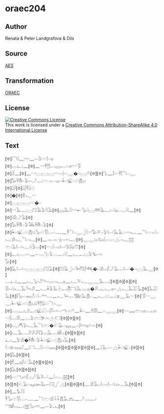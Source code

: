 # oraec204

## Author

Renata & Peter Landgrafova & Dils

## Source

[AES](https://github.com/simondschweitzer/aes)

## Transformation

[ORAEC](https://oraec.github.io/)

## License

<a rel="license" href="http://creativecommons.org/licenses/by-sa/4.0/"><img alt="Creative Commons License" style="border-width:0" src="https://i.creativecommons.org/l/by-sa/4.0/88x31.png" /></a><br />This work is licensed under a <a rel="license" href="http://creativecommons.org/licenses/by-sa/4.0/">Creative Commons Attribution-ShareAlike 4.0 International License</a>

## Text

[⯑]𓌃𓆓𓇋𓈖𓏠𓈖𓍿𓅱𓎟𓌀𓏏𓊖<br>
[⯑]𓂋𓂞𓈖[⯑]𓈖𓎡𓋹𓊽𓌀𓂋𓈙𓂋𓏏𓂉𓎡𓊹𓄤<br>
[⯑]𓏎𓈖[⯑]𓈖𓎡𓈉𓈉𓈉𓎟𓏏𓏶𓏏𓇾�𓏏𓈉𓌨[⯑][⯑]𓊹𓊪𓈖𓄤𓎟𓋹𓌀𓆓𓏏𓇾<br>
[⯑]𓅃𓋹𓄟𓏏𓅱𓍿𓌳𓂢𓎟𓁹𓏏𓐍𓏏𓇓𓏏𓆤𓏏𓇳𓆣𓂓<br>
[⯑]𓏙𓋴[⯑]𓏙𓋴𓋹𓏇𓇳<br>
[⯑]�[⯑]𓇉𓆑𓎟<br>
[⯑]𓈉𓈉𓈉𓎟�𓏏<br>
[⯑]𓎡𓄿𓊃𓈉𓉔𓄿𓅱𓇋𓇋𓄿[⯑]𓈙𓅓𓇋𓇋𓎡𓄡𓅭𓇋𓈉𓆷𓄿𓂝𓏏𓇋𓐍𓂋𓈎𓇋𓇋𓈖[⯑][⯑]𓇋𓀁𓌳𓄿[⯑]<br>
[⯑]𓅃𓋹𓄟𓏏𓅱𓅒𓋹𓄟𓏏𓅱[⯑][⯑]𓇓𓏏𓆤𓏏𓇳𓆣𓂓𓅭𓇳𓄊𓋴𓂋𓏏𓊃𓈖𓋹𓆓𓏏𓇾𓃀𓇋𓎡𓅃𓎁𓏏𓅱𓂡𓅓𓄿𓏏𓏛𓆑𓈖𓆓𓏏𓏏𓏭𓇋𓏏𓆑𓀀𓆑𓆓𓏏𓆑[⯑]𓈖𓁹𓁹𓇼𓌡𓏤𓂝[⯑]𓇾𓇾𓂓𓏤𓃒𓌉𓊪𓏏𓊪𓏏𓂻𓏏𓆑𓉺𓉺𓉺<br>
𓂧𓄿𓂡𓆑𓏶𓅱𓏥[⯑]𓎟𓊪𓎛𓏏𓏭𓂡𓅱𓋴𓐍𓋝[⯑][⯑]𓂝𓊪𓂋𓏛𓈖𓍿𓂋𓊹𓏏𓅱𓂋𓂝𓇋𓇋𓈖𓆑𓂝𓈎𓅱𓅧𓏒<br>
𓅃[⯑][⯑]𓅓𓂡𓏏𓈉𓈉𓈉𓉔𓄿[⯑]𓉔𓄿𓃀𓏏𓅨𓀗𓋴𓆈�𓏏𓀀𓏥𓋴𓌳𓄿𓂋𓂡�𓏏𓈉𓅓𓇾[⯑]<br>
𓂋𓂞𓈖𓈖𓆑𓅬𓀭𓄯𓏏𓏥𓏏𓆑𓐍𓈖𓆑𓎁𓆑𓇾𓇾𓅓𓐙𓊤[⯑][⯑][⯑][⯑]<br>
𓇋𓋴𓍿𓍛𓏤𓆑𓅓𓃢𓀔𓈖𓆑𓇓𓅱𓅓𓏶𓂝𓉥𓉐𓏤𓅓𓊔𓐍�𓀔𓂜𓆑𓐍𓏏𓂻𓆑𓅓𓅷𓅓[⯑]𓅓𓅷𓅓[⯑]𓄤𓅭𓏏𓍃𓀭𓏏𓇋𓏏𓆝𓂋𓈖𓆑𓅨𓂋𓅢𓅓𓆣𓏏𓈖𓆑𓈍𓂝𓁷𓇾𓅓𓎟[⯑]𓊹𓄤𓎟𓇾𓇾𓇓𓏏𓆤𓏏𓇳𓆣𓂓𓏙𓋹𓊽𓌀𓏇𓇳𓆓𓏏𓇾<br>
[⯑]𓂋𓊪𓂝𓄂𓂝𓆤𓋨𓏏𓋴𓍋𓌡𓏏𓎔𓏛𓄣𓈖𓇓𓏏𓈖𓀲𓏃𓈖𓏏𓇾𓇾[⯑]𓎙𓈘𓂧𓊪𓊖𓂋𓏤𓊪𓊖𓎟𓋴𓂋𓀙𓈖𓂋𓅱𓂧𓌗𓏛𓊨𓏏𓉐[⯑][⯑][⯑][⯑]𓆑𓄫𓅱𓆑𓅓𓆓𓂧�𓍯𓄿𓏏𓈐𓈖𓏏𓋴𓏠𓐍𓍊𓏛[⯑][⯑]𓆑𓅓𓂋𓀔𓀔𓀔𓄤𓅱𓏥𓅓𓂋𓀎𓏥[⯑][⯑][⯑]<br>
𓂞𓈖𓅱𓀀�𓋹𓄟𓏏𓅱𓇓𓏏𓆤𓏏𓇳𓆣𓂓𓅓[⯑]<br>
𓆳𓏏𓊗𓎆𓏤𓏤𓏤𓏤𓏤𓏤𓏤𓏤𓌑𓈖𓉐𓂋𓇋𓇋𓏏𓇳𓏤𓏤𓏤𓏤𓏤𓏤𓏤𓏤[⯑][⯑][⯑][⯑][⯑][⯑]𓈖𓌰𓅓𓏏𓏏𓂻𓇓𓏏𓆤𓏏[⯑][⯑]<br>
[⯑]𓅓[⯑][⯑]<br>
[⯑]𓋹𓈖𓐍𓋴𓆎𓅓[⯑][⯑][⯑]<br>
[⯑]𓅓[⯑][⯑][⯑]<br>
[⯑]𓇠𓎔𓌽𓋴𓈎𓌳𓄿𓌙𓂡𓈖𓇋𓏏𓂋𓈗[⯑]<br>
[⯑][⯑]𓍯𓄿𓏏𓈐𓍃𓅓𓍿𓉔𓂾𓂻[⯑][⯑][⯑]𓊃𓀀𓅓𓊪𓎛𓏏𓏭𓂡𓂓𓏤𓆑𓅓[⯑][⯑][⯑]𓈖𓅘𓎛𓎛<br>
𓋹𓅭𓇳𓄊𓋴𓂋𓏏𓊃𓈖𓆓𓂧𓀀𓇑𓇑𓆣𓅓𓃹𓈖𓌳𓐙𓂝<br>
𓄓𓀎𓏥𓂝𓈗𓅭𓏠𓈖𓍿𓅱𓊵[⯑]<br>
